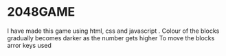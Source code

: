 # 2048GAME
I have made this game using html, css and javascript .
Colour of the blocks gradually becomes darker as the number gets higher
To move the blocks arror keys used
